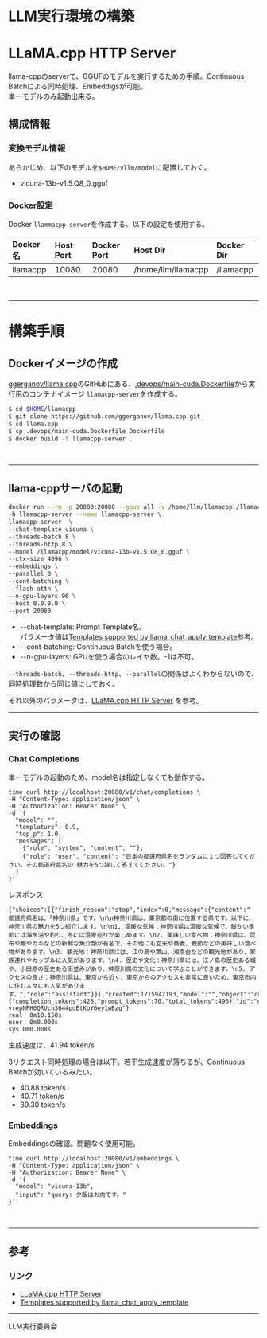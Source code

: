 # LLM実行環境の構築
# LLaMA.cpp HTTP Server

llama-cppのserverで、GGUFのモデルを実行するための手順。Continuous Batchによる同時処理、Embeddigsが可能。  
単一モデルのみ起動出来る。

## 構成情報
### 変換モデル情報

あらかじめ、以下のモデルを`$HOME/vllm/model`に配置しておく。
- vicuna-13b-v1.5.Q8_0.gguf  

### Docker設定

Docker `llammacpp-server`を作成する、以下の設定を使用する。

|Docker名|Host Port|Docker Port|Host Dir|Docker Dir|
|:----|:----|:----|:----|:----|
|llamacpp|10080|20080|/home/llm/llamacpp|/llamacpp|


<br>
<hr>


# 構築手順
## Dockerイメージの作成
[ggerganov/llama.cpp](https://github.com/ggerganov/llama.cpp)のGitHubにある、[.devops/main-cuda.Dockerfile](https://github.com/ggerganov/llama.cpp/blob/master/.devops/main-cuda.Dockerfile)から実行用のコンテナイメージ `llamacpp-server`を作成する。  


```bash
$ cd $HOME/llamacpp 
$ git clone https://github.com/ggerganov/llama.cpp.git
$ cd llama.cpp
$ cp .devops/main-cuda.Dockerfile Dockerfile
$ docker build -t llamacpp-server .
```


<br>
<hr>


## llama-cppサーバの起動

```bash
docker run --rm -p 20080:20080 --gpus all -v /home/llm/llamacpp:/llamacpp \
-h llamacpp-server --name llamacpp-server \
llamacpp-server  \
--chat-template vicuna \
--threads-batch 8 \
--threads-http 8 \
--model /llamacpp/model/vicuna-13b-v1.5.Q8_0.gguf \
--ctx-size 4096 \
--embeddings \
--parallel 8 \
--cont-batching \
--flash-attn \
--n-gpu-layers 96 \
--host 0.0.0.0 \
--port 20080 
 ```
- --chat-template: Prompt Template名。  
  パラメータ値は[Templates supported by llama_chat_apply_template](https://github.com/ggerganov/llama.cpp/wiki/Templates-supported-by-llama_chat_apply_template)参考。 
- --cont-batching: Continuous Batchを使う場合。  
- --n-gpu-layers: GPUを使う場合のレイヤ数。-1は不可。  

`--threads-batch`、`--threads-http`、`--parallel`の関係はよくわからないので、同時処理数から同じ値にしておく。

それ以外のパラメータは、[LLaMA.cpp HTTP Server](https://github.com/ggerganov/llama.cpp/blob/master/examples/server/README.md)  を参考。
<hr>

## 実行の確認
### Chat Completions
単一モデルの起動のため、model名は指定しなくても動作する。
```
time curl http://localhost:20080/v1/chat/completions \
-H "Content-Type: application/json" \
-H "Authorization: Bearer None" \
-d '{
  "model": "",
  "templature": 0.9,
  "top_p": 1.0,
  "messages": [
    {"role": "system", "content": ""},
    {"role": "user", "content": "日本の都道府県名をランダムに１つ回答してください。その都道府県名の 魅力を5つ詳しく答えてください。"}
  ]
}'
```
レスポンス
```
{"choices":[{"finish_reason":"stop","index":0,"message":{"content":" 都道府県名は、「神奈川県」です。\n\n神奈川県は、東京都の南に位置する県です。以下に、神奈川県の魅力を5つ紹介します。\n\n1. 温暖な気候：神奈川県は温暖な気候で、暖かい季節には海水浴や釣り、冬には温泉巡りが楽しめます。\n2. 美味しい食べ物：神奈川県は、昆布や鮑やカキなどの新鮮な魚介類が有名で、その他にも玄米や蕎麦、鰹節などの美味しい食べ物があります。\n3. 観光地：神奈川県には、江の島や葉山、湘南台などの観光地があり、家族連れやカップルに人気があります。\n4. 歴史や文化：神奈川県には、江ノ島の歴史ある城や、小田原の歴史ある街並みがあり、神奈川県の文化について学ぶことができます。\n5. アクセスの良さ：神奈川県は、東京から近く、東京からのアクセスも非常に良いため、東京市内に住む人々にも人気があります。","role":"assistant"}}],"created":1715942193,"model":"","object":"chat.completion","usage":{"completion_tokens":426,"prompt_tokens":70,"total_tokens":496},"id":"chatcmpl-vrepNPH0QRUch3644pdEtKoY6ey1wBzq"}
real  0m10.158s
user  0m0.000s
sys 0m0.008s
```
生成速度は、41.94 token/s  

3リクエスト同時処理の場合は以下。若干生成速度が落ちるが、Continuous Batchが効いているみたい。

- 40.88 token/s  
- 40.71 token/s  
- 39.30 token/s  


### Embeddings
Embeddingsの確認。問題なく使用可能。
```
time curl http://localhost:20080/v1/embeddings \
-H "Content-Type: application/json" \
-H "Authorization: Bearer None" \
-d '{
  "model": "vicuna-13b",
  "input": "query: 夕飯はお肉です。"
}'
```


<br>
<hr>


## 参考
### リンク
- [LLaMA.cpp HTTP Server](https://github.com/ggerganov/llama.cpp/blob/master/examples/server/README.md)  
- [Templates supported by llama_chat_apply_template](https://github.com/ggerganov/llama.cpp/wiki/Templates-supported-by-llama_chat_apply_template)  


<hr>

LLM実行委員会